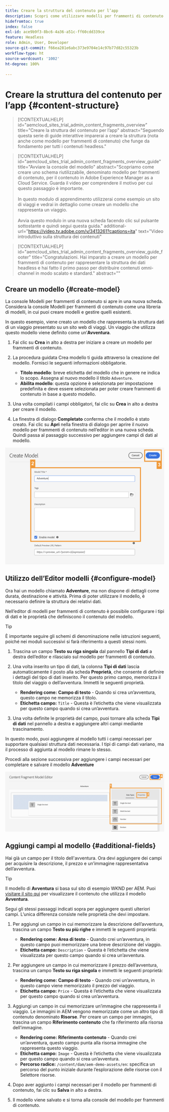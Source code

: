 ```yaml
---
title: Creare la struttura del contenuto per l’app
description: Scopri come utilizzare modelli per frammenti di contenuto AEM per creare la struttura che funge da base per i contenuti headless.
hidefromtoc: true
index: false
exl-id: ace9b9f3-8bc6-4a36-a51c-ff60cdd339ce
feature: Headless
role: Admin, User, Developer
source-git-commit: f66ea281e6abc373e9704e14c97b77d82c55323b
workflow-type: ht
source-wordcount: '1002'
ht-degree: 100%

---
```



# Creare la struttura del contenuto per l’app {#content-structure}

>[!CONTEXTUALHELP]
>id="aemcloud_sites_trial_admin_content_fragments_overview"
>title="Creare la struttura del contenuto per l’app"
>abstract="Seguendo questa serie di guide interattive imparerai a creare la struttura (nota anche come modello per frammenti di contenuto) che funge da fondamento per tutti i contenuti headless."

>[!CONTEXTUALHELP]
>id="aemcloud_sites_trial_admin_content_fragments_overview_guide"
>title="Avviare la console del modello"
>abstract="Scopriamo come creare uno schema riutilizzabile, denominato modello per frammenti di contenuto, per il contenuto in Adobe Experience Manager as a Cloud Service. Guarda il video per comprendere il motivo per cui questo passaggio è importante. <br><br>In questo modulo di apprendimento utilizzerai come esempio un sito di viaggi e vedrai in dettaglio come creare un modello che rappresenta un viaggio.<br><br>Avvia questo modulo in una nuova scheda facendo clic sul pulsante sottostante e quindi segui questa guida."
>additional-url="https://video.tv.adobe.com/v/3413261?captions=ita" text="Video introduttivo sulla struttura dei contenuti"

>[!CONTEXTUALHELP]
>id="aemcloud_sites_trial_admin_content_fragments_overview_guide_footer"
>title="Congratulazioni. Hai imparato a creare un modello per frammenti di contenuto per rappresentare la struttura dei dati headless e hai fatto il primo passo per distribuire contenuti omni-channel in modo scalato e standard."
>abstract=""

## Creare un modello {#create-model}

La console Modelli per frammenti di contenuto si apre in una nuova scheda. Considera la console Modelli per frammenti di contenuto come una libreria di modelli, in cui puoi creare modelli e gestire quelli esistenti.

In questo esempio, viene creato un modello che rappresenta la struttura dati di un viaggio presentato su un sito web di viaggi. Un viaggio che utilizza questo modello viene definito come un’**Avventura**.

1. Fai clic su **Crea** in alto a destra per iniziare a creare un modello per frammenti di contenuto.

1. La procedura guidata Crea modello ti guida attraverso la creazione del modello. Fornisci le seguenti informazioni obbligatorie.

   * **Titolo modello**: breve etichetta del modello che in genere ne indica lo scopo. Assegna al nuovo modello il titolo `Adventure`.
   * **Abilita modello**: questa opzione è selezionata per impostazione predefinita e deve essere selezionata per poter creare frammenti di contenuto in base a questo modello.

1. Una volta compilati i campi obbligatori, fai clic su **Crea** in alto a destra per creare il modello.

1. La finestra di dialogo **Completato** conferma che il modello è stato creato. Fai clic su **Apri** nella finestra di dialogo per aprire il nuovo modello per frammenti di contenuto nell’editor in una nuova scheda. Quindi passa al passaggio successivo per aggiungere campi di dati al modello.

![Passaggi due e tre della creazione di un modello per frammenti di contenuto](assets/do-not-localize/create-model.png)

## Utilizzo dell’Editor modelli {#configure-model}

Ora hai un modello chiamato **Adventure**, ma non dispone di dettagli come durata, destinazione e attività. Prima di poter utilizzare il modello, è necessario definire la struttura dei relativi dati.

Nell’editor di modelli per frammenti di contenuto è possibile configurare i tipi di dati e le proprietà che definiscono il contenuto del modello.

>[!TIP]
>
>È importante seguire gli schemi di denominazione nelle istruzioni seguenti, poiché nei moduli successivi si farà riferimento a questi stessi nomi.

1. Trascina un campo **Testo su riga singola** dal pannello **Tipi di dati** a destra dell’editor e rilascialo sul modello per frammenti di contenuto.

1. Una volta inserito un tipo di dati, la colonna **Tipi di dati** lascia automaticamente il posto alla scheda **Proprietà**, che consente di definire i dettagli del tipo di dati inserito. Per questo primo campo, memorizza il titolo del viaggio o dell’avventura. Immetti le seguenti proprietà.

   * **Rendering come:** **Campo di testo** - Quando si crea un’avventura, questo campo ne memorizza il titolo.
   * **Etichetta campo:** `Title` - Questa è l’etichetta che viene visualizzata per questo campo quando si crea un’avventura.

1. Una volta definite le proprietà del campo, puoi tornare alla scheda **Tipi di dati** nel pannello a destra e aggiungere altri campi mediante trascinamento.

In questo modo, puoi aggiungere al modello tutti i campi necessari per supportare qualsiasi struttura dati necessaria. I tipi di campi dati variano, ma il processo di aggiunta al modello rimane lo stesso.

Procedi alla sezione successiva per aggiungere i campi necessari per completare e salvare il modello **Adventure**

![Passaggi uno, due e tre per aggiungere campi al modello](assets/do-not-localize/define-model-fields.png)

## Aggiungi campi al modello {#additional-fields}

Hai già un campo per il titolo dell&#39;avventura. Ora devi aggiungere dei campi per acquisire la descrizione, il prezzo e un’immagine rappresentativa dell’avventura.

>[!TIP]
>
>Il modello di **Avventura** si basa sul sito di esempio WKND per AEM. Puoi [visitare il sito qui](https://wknd.site/us/en/adventures/yosemite-backpacking.html) per visualizzare il contenuto che utilizza il modello **Avventura**.

Segui gli stessi passaggi indicati sopra per aggiungere questi ulteriori campi. L’unica differenza consiste nelle proprietà che devi impostare.

1. Per aggiungi un campo in cui memorizzare la descrizione dell’avventura, trascina un campo **Testo su più righe** e immetti le seguenti proprietà:

   * **Rendering come:** **Area di testo** - Quando crei un’avventura, in questo campo puoi memorizzare una breve descrizione del viaggio.
   * **Etichetta campo:** `Description` - Questa è l’etichetta che viene visualizzata per questo campo quando si crea un’avventura.

1. Per aggiungere un campo in cui memorizzare il prezzo dell’avventura, trascina un campo **Testo su riga singola** e immetti le seguenti proprietà:

   * **Rendering come:** **Campo di testo** - Quando crei un’avventura, in questo campo viene memorizzato il prezzo del viaggio.
   * **Etichetta campo:** `Price` - Questa è l’etichetta che viene visualizzata per questo campo quando si crea un’avventura.

1. Aggiungi un campo in cui memorizzare un’immagine che rappresenta il viaggio. Le immagini in AEM vengono memorizzate come un altro tipo di contenuto denominato **Risorse**. Per creare un campo per immagini, trascina un campo **Riferimento contenuto** che fa riferimento alla risorsa dell’immagine.

   * **Rendering come:** **Riferimento contenuto** - Quando crei un’avventura, questo campo punta alla risorsa immagine che rappresenta questo viaggio.
   * **Etichetta campo:** `Image` - Questa è l’etichetta che viene visualizzata per questo campo quando si crea un’avventura.
   * **Percorso radice:** `/content/dam/aem-demo-assets/en`: specifica un percorso del punto iniziale durante l’esplorazione delle risorse con il Selettore risorse.

1. Dopo aver aggiunto i campi necessari per il modello per frammenti di contenuto, fai clic su **Salva** in alto a destra.

1. Il modello viene salvato e si torna alla console del modello per frammenti di contenuto.
